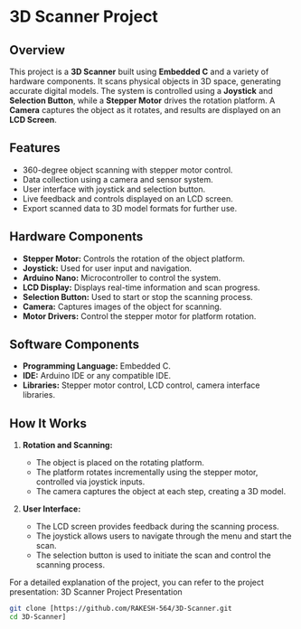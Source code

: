 # 3D Scanner Project

## Overview
This project is a **3D Scanner** built using **Embedded C** and a variety of hardware components. It scans physical objects in 3D space, generating accurate digital models. The system is controlled using a **Joystick** and **Selection Button**, while a **Stepper Motor** drives the rotation platform. A **Camera** captures the object as it rotates, and results are displayed on an **LCD Screen**.

## Features
- 360-degree object scanning with stepper motor control.
- Data collection using a camera and sensor system.
- User interface with joystick and selection button.
- Live feedback and controls displayed on an LCD screen.
- Export scanned data to 3D model formats for further use.

## Hardware Components
- **Stepper Motor:** Controls the rotation of the object platform.
- **Joystick:** Used for user input and navigation.
- **Arduino Nano:** Microcontroller to control the system.
- **LCD Display:** Displays real-time information and scan progress.
- **Selection Button:** Used to start or stop the scanning process.
- **Camera:** Captures images of the object for scanning.
- **Motor Drivers:** Control the stepper motor for platform rotation.

## Software Components
- **Programming Language:** Embedded C.
- **IDE:** Arduino IDE or any compatible IDE.
- **Libraries:** Stepper motor control, LCD control, camera interface libraries.

## How It Works
1. **Rotation and Scanning:**
   - The object is placed on the rotating platform.
   - The platform rotates incrementally using the stepper motor, controlled via joystick inputs.
   - The camera captures the object at each step, creating a 3D model.

2. **User Interface:**
   - The LCD screen provides feedback during the scanning process.
   - The joystick allows users to navigate through the menu and start the scan.
   - The selection button is used to initiate the scan and control the scanning process.

For a detailed explanation of the project, you can refer to the project presentation: 3D Scanner Project Presentation


```bash
git clone [https://github.com/RAKESH-564/3D-Scanner.git
cd 3D-Scanner]
